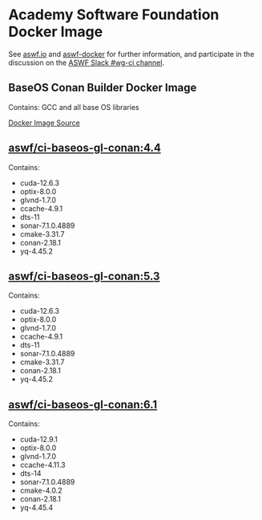 <!--
Copyright (c) Contributors to the aswf-docker Project. All rights reserved.
SPDX-License-Identifier: Apache-2.0

Warning: this file is automatically generated from a template!
-->

# Academy Software Foundation Docker Image

See [aswf.io](https://aswf.io) and [aswf-docker](https://github.com/AcademySoftwareFoundation/aswf-docker)
for further information, and participate in the discussion on the
[ASWF Slack #wg-ci channel](https://academysoftwarefdn.slack.com/archives/C0169RX7MMK).

## BaseOS Conan Builder Docker Image

Contains: GCC and all base OS libraries

[Docker Image Source](https://github.com/AcademySoftwareFoundation/aswf-docker/blob/main/ci-baseos-gl-conan/Dockerfile)

## [aswf/ci-baseos-gl-conan:4.4](https://hub.docker.com/r/aswf/ci-baseos-gl-conan/tags?page=1&name=4.4)

Contains:
* cuda-12.6.3
* optix-8.0.0
* glvnd-1.7.0
* ccache-4.9.1
* dts-11
* sonar-7.1.0.4889
* cmake-3.31.7
* conan-2.18.1
* yq-4.45.2

## [aswf/ci-baseos-gl-conan:5.3](https://hub.docker.com/r/aswf/ci-baseos-gl-conan/tags?page=1&name=5.3)

Contains:
* cuda-12.6.3
* optix-8.0.0
* glvnd-1.7.0
* ccache-4.9.1
* dts-11
* sonar-7.1.0.4889
* cmake-3.31.7
* conan-2.18.1
* yq-4.45.2

## [aswf/ci-baseos-gl-conan:6.1](https://hub.docker.com/r/aswf/ci-baseos-gl-conan/tags?page=1&name=6.1)

Contains:
* cuda-12.9.1
* optix-8.0.0
* glvnd-1.7.0
* ccache-4.11.3
* dts-14
* sonar-7.1.0.4889
* cmake-4.0.2
* conan-2.18.1
* yq-4.45.4

